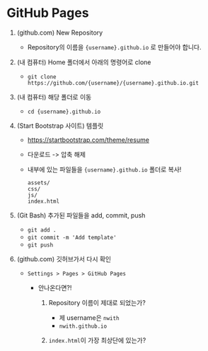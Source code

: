 # GitHub Pages

1. (github.com) New Repository

   - Repository의 이름을 `{username}.github.io` 로 만들어야 합니다.

2. (내 컴퓨터) Home 폴더에서 아래의 명령어로 clone

   - `git clone https://github.com/{username}/{username}.github.io.git`

3. (내 컴퓨터) 해당 폴더로 이동

   - `cd {username}.github.io`

4. (Start Bootstrap 사이트) 템플릿

   - https://startbootstrap.com/theme/resume

   - 다운로드 -> 압축 해제

   - 내부에 있는 파일들을 `{username}.github.io` 폴더로 복사!

     ```
     assets/
     css/
     js/
     index.html
     ```

5. (Git Bash) 추가된 파일들을 add, commit, push

   - `git add .`
   - `git commit -m 'Add template'`
   - `git push`

6. (github.com) 깃허브가서 다시 확인

   - `Settings > Pages > GitHub Pages`

     - 안나온다면?!

       1. Repository 이름이 제대로 되었는가?

          - 제 username은 `nwith`
          - `nwith.github.io`

       2. `index.html`이 가장 최상단에 있는가?

          